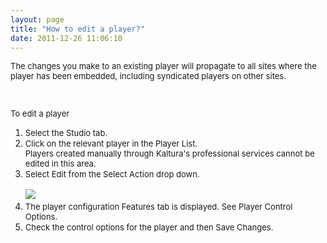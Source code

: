 ```yaml
---
layout: page
title: "How to edit a player?"
date: 2011-12-26 11:06:10
---
```


<span style="font-size: small;">The changes you make to an existing player will propagate to all sites where the player has been embedded, including syndicated players on other sites.</span>

<span style="font-size: small;"><br /></span>

<p class="mce-procedure">
  <span style="font-size: small;">To edit a player</span>
</p>

1.  <span style="font-size: small;">Select the Studio tab.</span>
2.  <span style="font-size: small;">Click on the relevant player in the Player List.<br />Players created manually through Kaltura's professional services cannot be edited in this area.</span>
3.  <span style="font-size: small;">Select Edit from the Select Action drop down.<br /><br /></span><span style="font-family: David CLM Medium; font-size: medium;"><img src="{{site.url}}/assets/135">
4.  <span style="font-size: small;">The player configuration Features tab is displayed. See Player Control Options.</span>
5.  <span style="font-size: small;">Check the control options for the player and then Save Changes.</span>

<span style="font-family: David CLM Medium; font-size: medium;"><br /></span>

<span style="font-family: David CLM Medium; font-size: medium;"><br /></span>